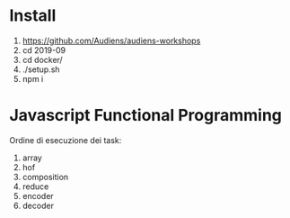 # Install
1. https://github.com/Audiens/audiens-workshops
2. cd 2019-09
3. cd docker/
4. ./setup.sh
5. npm i


# Javascript Functional Programming
Ordine di esecuzione dei task:
1. array
2. hof
3. composition
4. reduce
5. encoder
6. decoder



